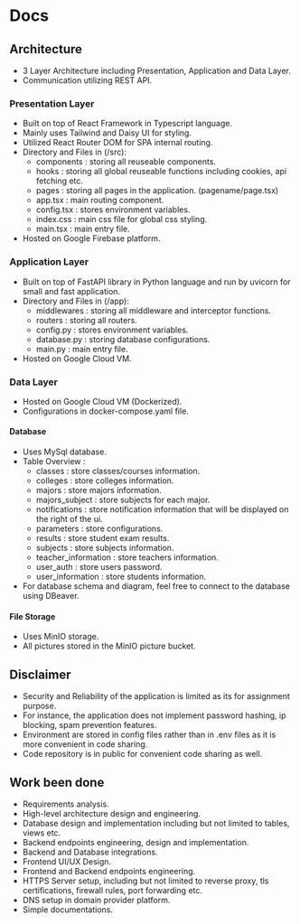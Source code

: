 # Docs

## Architecture
- 3 Layer Architecture including Presentation, Application and Data Layer.
- Communication utilizing REST API.

### Presentation Layer
- Built on top of React Framework in Typescript language.
- Mainly uses Tailwind and Daisy UI for styling.
- Utilized React Router DOM for SPA internal routing.
- Directory and Files in (/src):
    - components : storing all reuseable components.
    - hooks : storing all global reuseable functions including cookies, api fetching etc.
    - pages : storing all pages in the application. (pagename/page.tsx)
    - app.tsx : main routing component.
    - config.tsx : stores environment variables.
    - index.css : main css file for global css styling.
    - main.tsx : main entry file.
- Hosted on Google Firebase platform.

### Application Layer
- Built on top of FastAPI library in Python language and run by uvicorn for small and fast application.
- Directory and Files in (/app):
    - middlewares : storing all middleware and interceptor functions.
    - routers : storing all routers.
    - config.py : stores environment variables.
    - database.py : storing database configurations.
    - main.py : main entry file.
- Hosted on Google Cloud VM.

### Data Layer
- Hosted on Google Cloud VM (Dockerized).
- Configurations in docker-compose.yaml file.

#### Database
- Uses MySql database.
- Table Overview :
    - classes : store classes/courses information.
    - colleges : store colleges information.
    - majors : store majors information.
    - majors_subject : store subjects for each major.
    - notifications : store notification information that will be displayed on the right of the ui.
    - parameters : store configurations.
    - results : store student exam results.
    - subjects : store subjects information.
    - teacher_information : store teachers information.
    - user_auth : store users password.
    - user_information : store students information.
- For database schema and diagram, feel free to connect to the database using DBeaver.

#### File Storage
- Uses MinIO storage.
- All pictures stored in the MinIO picture bucket.

## Disclaimer
- Security and Reliability of the application is limited as its for assignment purpose.
- For instance, the application does not implement password hashing, ip blocking, spam prevention features.
- Environment are stored in config files rather than in .env files as it is more convenient in code sharing.
- Code repository is in public for convenient code sharing as well.

## Work been done
- Requirements analysis.
- High-level architecture design and engineering.
- Database design and implementation including but not limited to tables, views etc.
- Backend endpoints engineering, design and implementation.
- Backend and Database integrations.
- Frontend UI/UX Design.
- Frontend and Backend endpoints engineering.
- HTTPS Server setup, including but not limited to reverse proxy, tls certifications, firewall rules, port forwarding etc.
- DNS setup in domain provider platform.
- Simple documentations.
